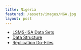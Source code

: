 ```yaml
---
title: Nigeria
featured: /assets/images/NGA.jpg
layout: post
---
```


<ul class="links">
	<li><a href="#">LSMS-ISA Data Sets</a></li>
	<li><a href="#">Data Structure</a></li>
	<li><a href="#">Replication Do-Files</a></li>
<!-- 	<li><a href="#">Consequat etiam lorem phasellus</a></li>
	<li><a href="#">Amet turpis, feugiat et sit amet</a></li>
	<li><a href="#">Semper mod quisturpis nisi</a></li> -->
</ul>